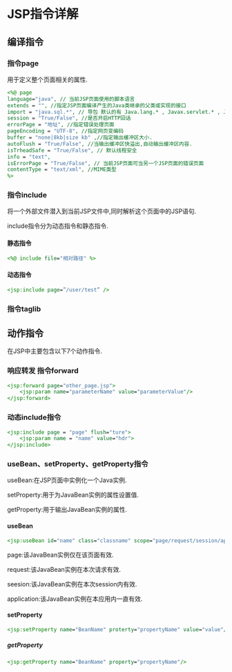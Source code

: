# JSP指令详解



## 编译指令

### 指令page

用于定义整个页面相关的属性.

```jsp
<%@ page
language="java", // 当前JSP页面使用的脚本语言
extends = "", //指定JSP页面编译产生的Java类继承的父类或实现的接口
import = "java.sql.*", // 导包 默认的有 Java.lang.* , Javax.servlet.* , Javax.servlet.jsp* Javax.servlet.http.*
session = "True/False", //是否开启HTTP回话
errorPage = "地址", //指定错误处理页面
pageEncoding = "UTF-8", //指定网页变编码
buffer = "none|8kb|size kb" ,//指定输出缓冲区大小.
autoFlush = "True/False", //当输出缓冲区快溢出,自动输出缓冲区内容.
isTrheadSafe = "True/False", // 默认线程安全
info = "text",
isErrorPage = "True/False", // 当前JSP页面可当另一个JSP页面的错误页面
contentType = "text/xml", //MIME类型
%>
```



### 指令include

将一个外部文件潜入到当前JSP文件中,同时解析这个页面中的JSP语句.

include指令分为动态指令和静态指令.

#### 静态指令

```jsp
<%@ include file="相对路径" %>
```

#### 动态指令

```jsp
<jsp:include page=”/user/test” />
```



### 指令taglib



## 动作指令

在JSP中主要包含以下7个动作指令.

### 响应转发 指令forward

```jsp
<jsp:forward page="other_page.jsp">
	<jsp:param name="parameterName" value="parameterValue"/>
</jsp:forward>	
```

### 动态include指令

```jsp
<jsp:include page = "page" flush="ture">
	<jsp:param name = "name" value="hdr">
</jsp:include>
```

### useBean、setProperty、getProperty指令

useBean:在JSP页面中实例化一个Java实例.

setProperty:用于为JavaBean实例的属性设置值.

getProperty:用于输出JavaBean实例的属性.

#### useBean

```jsp
<jsp:useBean id="name" class="classname" scope="page/request/session/application"/>
```

page:该JavaBean实例仅在该页面有效.

request:该JavaBean实例在本次请求有效.

seesion:该JavaBean实例在本次session内有效.

application:该JavaBean实例在本应用内一直有效.

#### setProperty

```jsp
<jsp:setProperty name="BeanName" proterty="propertyName" value="value"/>
```

##### getProperty

```jsp
<jsp:getProperty name="BeanName" property="propertyName"/>
```

